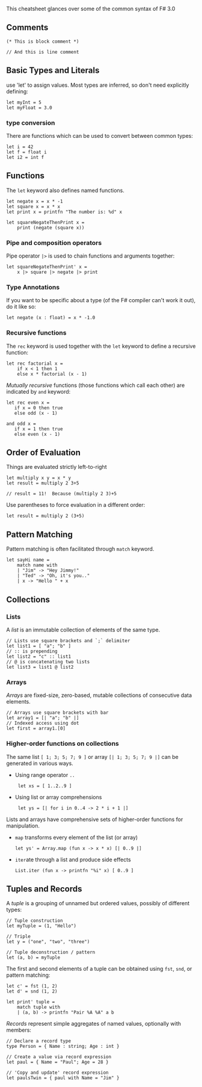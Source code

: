 This cheatsheet glances over some of the common syntax of F# 3.0

Comments
--------

	(* This is block comment *)

    // And this is line comment

Basic Types and Literals
------------------------
use 'let' to assign values.  Most types are inferred, so don't need explicitly defining:

    let myInt = 5
    let myFloat = 3.0

### type conversion

There are functions which can be used to convert between common types:

    let i = 42
    let f = float i
    let i2 = int f

Functions
---------
The `let` keyword also defines named functions.

	let negate x = x * -1 
	let square x = x * x 
	let print x = printfn "The number is: %d" x

    let squareNegateThenPrint x = 
		print (negate (square x)) 

### Pipe and composition operators
Pipe operator `|>` is used to chain functions and arguments together:

	let squareNegateThenPrint' x = 
		x |> square |> negate |> print
		
### Type Annotations
If you want to be specific about a type (of the F# compiler can't work it out), do it like so:

	let negate (x : float) = x * -1.0 
  
### Recursive functions
The `rec` keyword is used together with the `let` keyword to define a recursive function:

	let rec factorial x =
	    if x < 1 then 1
	    else x * factorial (x - 1)

*Mutually recursive* functions (those functions which call each other) are indicated by `and` keyword:

	let rec even x =
	   if x = 0 then true 
	   else odd (x - 1)

	and odd x =
	   if x = 1 then true 
	   else even (x - 1)

Order of Evaluation
-------------------
Things are evaluated strictly left-to-right

	let multiply x y = x * y
	let result = multiply 2 3+5
	
	// result = 11!  Because (multiply 2 3)+5
	
Use parentheses to force evaluation in a different order:

	let result = multiply 2 (3+5)

Pattern Matching
----------------
Pattern matching is often facilitated through `match` keyword.

	let sayHi name =
	    match name with
	    | "Jim" -> "Hey Jimmy!"
	    | "Ted" -> "Oh, it's you.."
	    | x -> "Hello " + x

Collections
-----------
### Lists
A *list* is an immutable collection of elements of the same type.

    // Lists use square brackets and `;` delimiter
    let list1 = [ "a"; "b" ]
    // :: is prepending
    let list2 = "c" :: list1
    // @ is concatenating two lists    
    let list3 = list1 @ list2   

### Arrays
*Arrays* are fixed-size, zero-based, mutable collections of consecutive data elements.

	// Arrays use square brackets with bar
    let array1 = [| "a"; "b" |]
    // Indexed access using dot
    let first = array1.[0]  

### Higher-order functions on collections
The same list `[ 1; 3; 5; 7; 9 ]` or array `[| 1; 3; 5; 7; 9 |]` can be generated in various ways.

 - Using range operator `..`
    
        let xs = [ 1..2..9 ]

 - Using list or array comprehensions
    
        let ys = [| for i in 0..4 -> 2 * i + 1 |]

Lists and arrays have comprehensive sets of higher-order functions for manipulation.

  - `map` transforms every element of the list (or array)

		let ys' = Array.map (fun x -> x * x) [| 0..9 |]

  - `iter`ate through a list and produce side effects
 		
		List.iter (fun x -> printfn "%i" x) [ 0..9 ] 

Tuples and Records
------------------
A *tuple* is a grouping of unnamed but ordered values, possibly of different types:

    // Tuple construction
    let myTuple = (1, "Hello")

    // Triple
	let y = ("one", "two", "three") 

    // Tuple deconstruction / pattern
    let (a, b) = myTuple

The first and second elements of a tuple can be obtained using `fst`, `snd`, or pattern matching:

	let c' = fst (1, 2)
	let d' = snd (1, 2)
	
	let print' tuple =
	    match tuple with
	    | (a, b) -> printfn "Pair %A %A" a b

*Records* represent simple aggregates of named values, optionally with members:

    // Declare a record type
    type Person = { Name : string; Age : int }

    // Create a value via record expression
    let paul = { Name = "Paul"; Age = 28 }

    // 'Copy and update' record expression
	let paulsTwin = { paul with Name = "Jim" }

